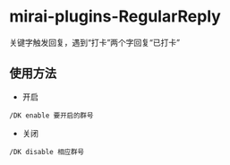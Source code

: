 # mirai-plugins-RegularReply
关键字触发回复，遇到“打卡”两个字回复“已打卡”

## 使用方法

- 开启
```
/DK enable 要开启的群号
```

- 关闭
```
/DK disable 相应群号
```
